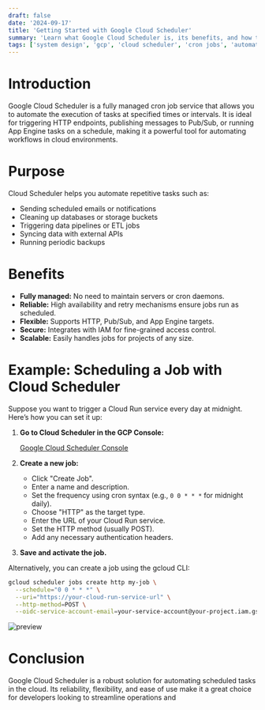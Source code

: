 ```yaml
---
draft: false
date: '2024-09-17'
title: 'Getting Started with Google Cloud Scheduler'
summary: 'Learn what Google Cloud Scheduler is, its benefits, and how to set up a scheduled job in Google Cloud.'
tags: ['system design', 'gcp', 'cloud scheduler', 'cron jobs', 'automation', 'system design']
---
```


# Introduction

Google Cloud Scheduler is a fully managed cron job service that allows you to automate the execution of tasks at specified times or intervals. It is ideal for triggering HTTP endpoints, publishing messages to Pub/Sub, or running App Engine tasks on a schedule, making it a powerful tool for automating workflows in cloud environments.

# Purpose

Cloud Scheduler helps you automate repetitive tasks such as:

- Sending scheduled emails or notifications
- Cleaning up databases or storage buckets
- Triggering data pipelines or ETL jobs
- Syncing data with external APIs
- Running periodic backups

# Benefits

- **Fully managed:** No need to maintain servers or cron daemons.
- **Reliable:** High availability and retry mechanisms ensure jobs run as scheduled.
- **Flexible:** Supports HTTP, Pub/Sub, and App Engine targets.
- **Secure:** Integrates with IAM for fine-grained access control.
- **Scalable:** Easily handles jobs for projects of any size.

# Example: Scheduling a Job with Cloud Scheduler

Suppose you want to trigger a Cloud Run service every day at midnight. Here’s how you can set it up:

1. **Go to Cloud Scheduler in the GCP Console:**

   [Google Cloud Scheduler Console](https://console.cloud.google.com/cloudscheduler?hl=en&project=[PROJECT-ID])

2. **Create a new job:**

   - Click "Create Job".
   - Enter a name and description.
   - Set the frequency using cron syntax (e.g., `0 0 * * *` for midnight daily).
   - Choose "HTTP" as the target type.
   - Enter the URL of your Cloud Run service.
   - Set the HTTP method (usually POST).
   - Add any necessary authentication headers.

3. **Save and activate the job.**

Alternatively, you can create a job using the gcloud CLI:

```sh
gcloud scheduler jobs create http my-job \
  --schedule="0 0 * * *" \
  --uri="https://your-cloud-run-service-url" \
  --http-method=POST \
  --oidc-service-account-email=your-service-account@your-project.iam.gserviceaccount.com
```

<img src="/static/images/cloud-scheduler.png" alt="preview" />

# Conclusion

Google Cloud Scheduler is a robust solution for automating scheduled tasks in the cloud. Its reliability, flexibility, and ease of use make it a great choice for developers looking to streamline operations and

